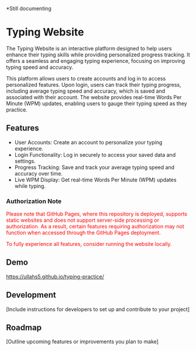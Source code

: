 *Still documenting

# Typing Website

The Typing Website is an interactive platform designed to help users enhance their typing skills while providing personalized progress tracking. It offers a seamless and engaging typing experience, focusing on improving typing speed and accuracy. 

This platform allows users to create accounts and log in to access personalized features. Upon login, users can track their typing progress, including average typing speed and accuracy, which is saved and associated with their account. The website provides real-time Words Per Minute (WPM) updates, enabling users to gauge their typing speed as they practice.

## Features

- User Accounts: Create an account to personalize your typing experience.
- Login Functionality: Log in securely to access your saved data and settings.
- Progress Tracking: Save and track your average typing speed and accuracy over time.
- Live WPM Display: Get real-time Words Per Minute (WPM) updates while typing.

### Authorization Note

<font color="red">Please note that GitHub Pages, where this repository is deployed, supports static websites and does not support server-side processing or authorization. As a result, certain features requiring authorization may not function when accessed through the GitHub Pages deployment.

To fully experience all features, consider running the website locally.</font>

## Demo

https://ullahs5.github.io/typing-practice/

## Development

[Include instructions for developers to set up and contribute to your project]

## Roadmap

[Outline upcoming features or improvements you plan to make]

